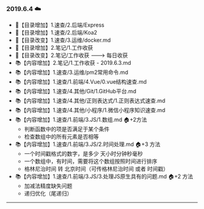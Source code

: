 ### 2019.6.4 ☁️

- 🚪【目录增加】1.速查/2.后端/Express
- 🚪【目录增加】1.速查/2.后端/Koa2
- 🚪【目录改变】1.速查/3.运维/docker.md
- 🚪【目录增加】2.笔记/1.工作收获
- 🚪【目录改变】2.笔记/工作收获 ---> 每日收获
- 📚【内容增加】2.笔记/1.工作收获 - 2019.6.3.md
- 📚【内容增加】1.速查/3.运维/pm2常用命令.md
- 📚【内容增加】1.速查/1.前端/4.Vue/0.vue结构速查.md
- 📚【内容增加】1.速查/4.其他/Git/1.GitHub平台.md
- 📚【内容增加】1.速查/4.其他/正则表达式/1.正则表达式速查.md
- 📚【内容增加】1.速查/4.其他/小程序/1.微信小程序知识速查.md
- 📚【内容增加】1.速查/1.前端/3.JS/1.数组.md 🏠+2方法
  - 判断函数中的项是否满足于某个条件
  - 检查数组中的所有元素是否相等
- 📚【内容增加】1.速查/1.前端/3.JS/2.时间处理.md 🏠+3 方法
  - 一个时间戳格式的数字，是多少 天小时分钟秒毫秒
  - 一个数组中，有时间，需要将这个数组按照时间进行排序
  - 格林尼治时间 转 北京时间（可传格林尼治时间 或者 时间戳）
- 📚【内容增加】1.速查/1.前端/3.JS/3.处理JS原生具有的问题.md 🏠+2 方法
  - 加减法精度缺失问题
  - 递归优化（尾递归）

---